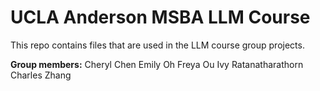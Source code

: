 # UCLA Anderson MSBA LLM Course

This repo contains files that are used in the LLM course group projects.

**Group members:**
Cheryl Chen
Emily Oh
Freya Ou
Ivy Ratanatharathorn
Charles Zhang
